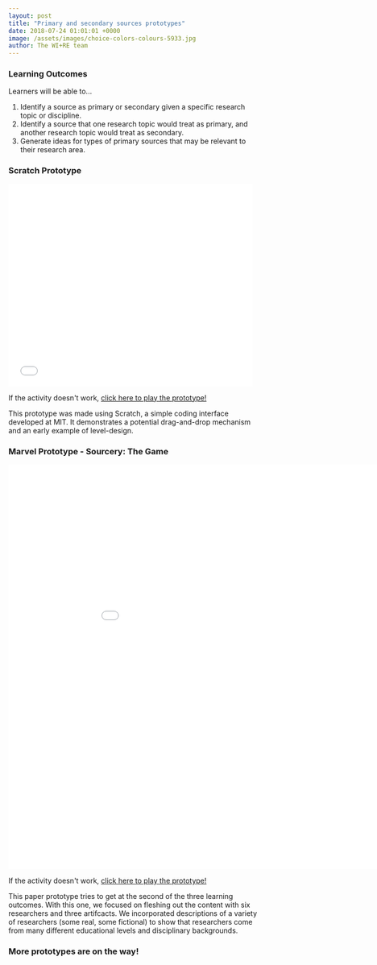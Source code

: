 ```yaml
---
layout: post
title: "Primary and secondary sources prototypes"
date: 2018-07-24 01:01:01 +0000
image: /assets/images/choice-colors-colours-5933.jpg
author: The WI+RE team 
---
```


### Learning Outcomes

Learners will be able to...
1. Identify a source as primary or secondary given a specific research topic or discipline.
2. Identify a source that one research topic would treat as primary, and another research topic would treat as secondary.
3. Generate ideas for types of primary sources that may be relevant to their research area.

### Scratch Prototype

<iframe allowtransparency="true" width="485" height="402" src="//scratch.mit.edu/projects/embed/236057405/?autostart=false" frameborder="0" allowfullscreen></iframe>

If the activity doesn't work, [click here to play the prototype!](https://scratch.mit.edu/projects/236057405/)

This prototype was made using Scratch, a simple coding interface developed at MIT. It demonstrates a potential drag-and-drop mechanism and an early example of level-design.

### Marvel Prototype - Sourcery: The Game

<iframe allowtransparency="true" width="970" height="804" src="//marvelapp.com/182a540g/screen/45554966" frameborder="0" allowfullscreen></iframe>

If the activity doesn't work, [click here to play the prototype!](https://marvelapp.com/182a540g)

This paper prototype tries to get at the second of the three learning outcomes. With this one, we focused on fleshing out the content with six researchers and three artifcacts. We  incorporated descriptions of a variety of researchers (some real, some fictional) to show that researchers come from many different educational levels and disciplinary backgrounds.

### More prototypes are on the way!
